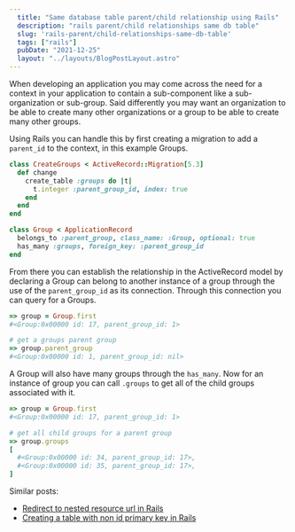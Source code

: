 ```yaml
---
  title: "Same database table parent/child relationship using Rails"
  description: "rails parent/child relationships same db table"
  slug: 'rails-parent/child-relationships-same-db-table'
  tags: ["rails"]
  pubDate: "2021-12-25"
  layout: "../layouts/BlogPostLayout.astro"
---
```


When developing an application you may come across the need for a context in your application to contain a sub-component like a sub-organization or sub-group. Said differently you may want an organization to be able to create many other organizations or a group to be able to create many other groups. 

Using Rails you can handle this by first creating a migration to add a `parent_id` to the context, in this example Groups.

```ruby
class CreateGroups < ActiveRecord::Migration[5.3]
  def change
    create_table :groups do |t|
      t.integer :parent_group_id, index: true
    end
  end
end
```

```ruby
class Group < ApplicationRecord
  belongs_to :parent_group, class_name: :Group, optional: true
  has_many :groups, foreign_key: :parent_group_id
end
```

From there you can establish the relationship in the ActiveRecord model by declaring a Group can belong to another instance of a group through the use of the `parent_group_id` as its connection. Through this connection you can query for a Groups.

```ruby
=> group = Group.first
#<Group:0x00000 id: 17, parent_group_id: 1>

# get a groups parent group
=> group.parent_group
#<Group:0x00000 id: 1, parent_group_id: nil>
```

A Group will also have many groups through the `has_many`. Now for an instance of group you can call `.groups` to get all of the child groups associated with it.

```ruby
=> group = Group.first
#<Group:0x00000 id: 17, parent_group_id: 1>

# get all child groups for a parent group
=> group.groups
[
  #<Group:0x00000 id: 34, parent_group_id: 17>,
  #<Group:0x00000 id: 35, parent_group_id: 17>,
]
```

Similar posts:
- [Redirect to nested resource url in Rails](https://www.devdecks.io/2021-redirect-to-nested-resource-url-rails)
 - [Creating a table with non id primary key in Rails](https://www.devdecks.io/2021-creating-a-table-with-different-primary-key-rails)

